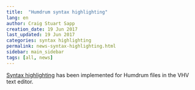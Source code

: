 ```yaml
---
title:  "Humdrum syntax highlighting"
lang: en
author: Craig Stuart Sapp
creation_date: 19 Jun 2017
last_updated: 19 Jun 2017
categories: syntax highlighting
permalink: news-syntax-highlighting.html
sidebar: main_sidebar
tags: [all, news]
---
```


[Syntax highlighting](/interface/edit_modes) has been implemented for
Humdrum files in the VHV text editor.


